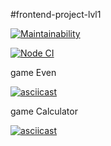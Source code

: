 #frontend-project-lvl1

[![Maintainability](https://api.codeclimate.com/v1/badges/a99a88d28ad37a79dbf6/maintainability)](https://codeclimate.com/github/https://github.com/KondratskiVD/frontend-project-lvl1/maintainability)


[![Node CI](https://github.com/kondratskivd/frontend-project-lvl1/workflows/Node%20CI/badge.svg)](https://github.com/KondratskiVD/frontend-project-lvl1/actions)

game Even

[![asciicast](https://asciinema.org/a/329290.svg)](https://asciinema.org/a/329290)


game Calculator

[![asciicast](https://asciinema.org/a/BM6ObvuaHxoqC4cfIJaIGGure.svg)](https://asciinema.org/a/BM6ObvuaHxoqC4cfIJaIGGure)
